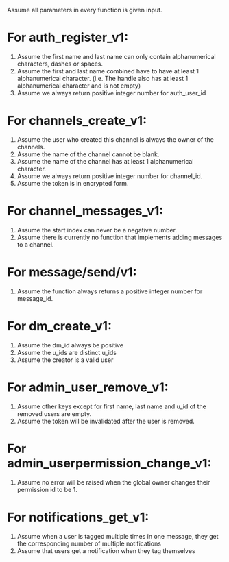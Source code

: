 Assume all parameters in every function is given input.

# For auth_register_v1:
1. Assume the first name and last name can only contain alphanumerical characters, dashes or spaces.
2. Assume the first and last name combined have to have at least 1 alphanumerical character.
(i.e. The handle also has at least 1 alphanumerical character and is not empty)
3. Assume we always return positive integer number for auth_user_id

# For channels_create_v1:
1. Assume the user who created this channel is always the owner of the channels.
2. Assume the name of the channel cannot be blank.
3. Assume the name of the channel has at least 1 alphanumerical character.
4. Assume we always return positive integer number for channel_id.
5. Assume the token is in encrypted form.

# For channel_messages_v1:
1. Assume the start index can never be a negative number.
2. Assume there is currently no function that implements adding messages to a channel.

# For message/send/v1:
1. Assume the function always returns a positive integer number for message_id. 

# For dm_create_v1:
1. Assume the dm_id always be positive
2. Assume the u_ids are distinct u_ids
3. Assume the creator is a valid user

# For admin_user_remove_v1:
1. Assume other keys except for first name, last name and u_id of the removed users are empty.
2. Assume the token will be invalidated after the user is removed.

# For admin_userpermission_change_v1:
1. Assume no error will be raised when the global owner changes their permission id to be 1.

# For notifications_get_v1:
1. Assume when a user is tagged multiple times in one message, they get the corresponding number of multiple notifications
2. Assume that users get a notification when they tag themselves
